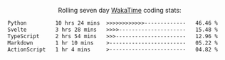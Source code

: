 <p align="center">Rolling seven day <a href="https://wakatime.com/@syrkis"/>WakaTime</a> coding stats:</p>
<!--START_SECTION:waka-->

```txt
Python         10 hrs 24 mins  >>>>>>>>>>>>-------------   46.46 %
Svelte         3 hrs 28 mins   >>>>---------------------   15.48 %
TypeScript     2 hrs 54 mins   >>>----------------------   12.96 %
Markdown       1 hr 10 mins    >------------------------   05.22 %
ActionScript   1 hr 4 mins     >------------------------   04.82 %
```

<!--END_SECTION:waka-->
